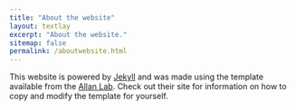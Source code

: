 ```yaml
---
title: "About the website"
layout: textlay
excerpt: "About the website."
sitemap: false
permalink: /aboutwebsite.html
---
```



This website is powered by [Jekyll](https://jekyllrb.com) and was made using the template available from the [Allan Lab](http://www.allanlab.org/aboutwebsite.html). Check out their site for information on how to copy and modify the template for yourself. 


